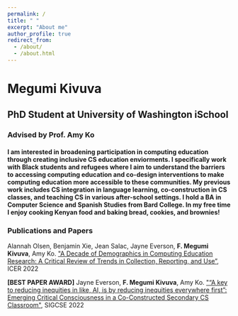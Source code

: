 ```yaml
---
permalink: /
title: " "
excerpt: "About me"
author_profile: true
redirect_from: 
  - /about/
  - /about.html
---
```


# Megumi Kivuva
## PhD Student at University of Washington iSchool
### Advised by Prof. Amy Ko

#### I am interested in broadening participation in computing education through creating inclusive CS education enviorments. I specifically work with Black students and refugees where I aim to understand the barriers to accessing computing education and co-design interventions to make computing education more accessible to these communities. My previous work includes CS integration in language learning, co-construction in CS classes, and teaching CS in various after-school settings. I hold a BA in Computer Science and Spanish Studies from Bard College. In my free time I enjoy cooking Kenyan food and baking bread, cookies, and brownies! 

### Publications and Papers

Alannah Olsen, Benjamin Xie, Jean Salac, Jayne Everson, **F. Megumi Kivuva**, Amy Ko. ["A Decade of Demographics in Computing Education Research: A Critical Review of Trends in Collection, Reporting, and Use”](https://doi.org/10.1145/3501385.3543967), ICER 2022 

**[BEST PAPER AWARD]** Jayne Everson, **F. Megumi Kivuva**, Amy Ko. ["“A key to reducing inequities in like, AI, is by reducing inequities everywhere first”: Emerging Critical Consciousness in a Co-Constructed Secondary CS Classroom"](https://doi.org/10.1145/3478431.3499395),  SIGCSE 2022 

